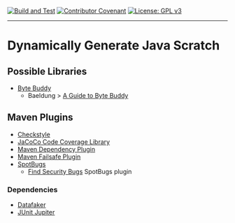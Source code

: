 [![Build and Test](https://github.com/abstecker/dina/actions/workflows/CI.yml/badge.svg)](https://github.com/abstecker/dina/actions/workflows/CI.yml)
[![Contributor Covenant](https://img.shields.io/badge/Contributor%20Covenant-2.1-4baaaa.svg)](CODE_OF_CONDUCT.md)
[![License: GPL v3](https://img.shields.io/badge/License-GPLv3-blue.svg)](LICENSE-GPLv3)

---

# Dynamically Generate Java Scratch

## Possible Libraries

* [Byte Buddy](https://bytebuddy.net/)
  * Baeldung > [A Guide to Byte Buddy](https://www.baeldung.com/byte-buddy)

## Maven Plugins

* [Checkstyle](https://checkstyle.org/)
* [JaCoCo Code Coverage Library](https://www.jacoco.org/jacoco/)
* [Maven Dependency Plugin](https://maven.apache.org/plugins/maven-dependency-plugin/)
* [Maven Failsafe Plugin](https://maven.apache.org/surefire/maven-failsafe-plugin/)
* [SpotBugs](https://spotbugs.github.io/)
  * [Find Security Bugs](https://find-sec-bugs.github.io/tutorials.htm#Maven) SpotBugs plugin

### Dependencies

* [Datafaker](https://github.com/datafaker-net/datafaker)
* [JUnit Jupiter](https://junit.org/junit5/docs/current/user-guide/)
